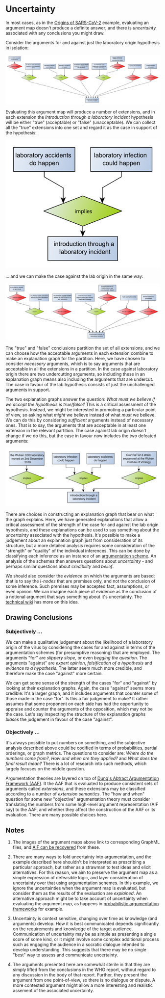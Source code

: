 # Uncertainty

In most cases, as in the [Origins of SARS-CoV-2](index.html) example, evaluating an argument map doesn't produce a definite answer; and
there is *uncertainty* associated with any conclusions you might draw.

Consider the arguments for and against just the laboratory origin hypothesis in isolation:

[![argument map regarding lab origin](origin-lab.svg)](origin-lab.graphml)

Evaluating this argument map will produce a number of extensions, and in each extension the *Introduction through a laboratory incident* hypothesis will be either
"true" (acceptable) or "false" (unacceptable). We can collect all the "true" extensions into one set and regard it as the
case in support of the hypothesis:

[![argument map for lab origin](origin-lab-for.svg)](origin-lab-for.graphml)

 ... and we can make the case against the lab origin in the same way:
 
 [![argument map against lab origin](origin-lab-against.svg)](origin-lab-against.graphml)
 
The "true" and "false" conclusions partition the set of all extensions, and we can choose how the acceptable arguments in each extension
combine to make an explanation graph for the partition. Here, we have chosen to consider *necessary* arguments, which is to say arguments
that are acceptable in all the extensions in a partition. In the case against laboratory origin there are two undercutting arguments,
so including these in an explanation graph means also including the arguments that are undercut. The case in favour of the lab hypothesis consists
of just the unchallenged arguments in support.

The two explanation graphs answer the question: *What must we believe if we accept the hypothesis is true/false?* This is a critical assessment
of the hypothesis. Instead, we might be interested in promoting a particular point of view, so asking what *might* we believe instead of what *must* we
believe. We can do this by considering *sufficient* arguments instead of necessary ones. That is to say, the arguments that are acceptable in at least one
extension in the relevant partition. The case against lab origin doesn't change if we do this, but the case in favour now includes the two defeated arguments:

[![argument map for lab origin](origin-lab-casefor.svg)](origin-lab-casefor.graphml)

There are choices in constructing an explanation graph that bear on what the graph explains.
Here, we have generated explanations that allow a critical assessment of the strength of the case for and against the lab origin hypothesis, and these
explanations can be used to say something about the *uncertainty* associated with the hypothesis. It's possible to make a judgement about an explanation
graph just from consideration of its structure, but a more detailed analysis requires some consideration of the "strength" or "quality" of the
individual inferences. This can be done by classifying each inference as an instance of an
[argumentation scheme](https://en.wikipedia.org/wiki/Argumentation_scheme). An analysis of the schemes then answers questions about *uncertainty* - and
perhaps similar questions about *credibility* and *belief*.

We should also consider the *evidence* on which the arguments are based; that is to say the *I-nodes* that are premises only, and not the conclusion of some
inference. Such premises may be accepted fact, assumptions, or even opinion. We can imagine each piece of evidence as the conclusion of a notional argument
that says something about it's uncertainty. The [technical wiki](https://github.com/dstl/eleatics/wiki/Argumentation-Schemes) has more on this idea.

## Drawing Conclusions

### Subjectively ...
We can make a qualitative judgement about the likelihood of a laboratory origin of the virus by considering the cases for and against in terms of the argumentation schemes (for presumptive reasoning) that are employed. The arguments "for" are *slippery slope*, or even *begging the question*. The arguments "against" are *expert opinion*, *falsification of a hypothesis* and *evidence to a hypothesis*. The latter seem much more credible, and therefore make the case "against" more certain.

We can get some sense of the strength of the cases "for" and "against" by looking at their explanation graphs. Again, the case "against" seems more credible: It's a larger graph, and it includes arguments that counter some of those made in the case "for". Is this a fair judgement to make? It rather assumes that some proponent on each side has had the opportunity to appraise and counter the arguments of the opposition, which may not be the case. Let's say inspecting the structure of the explanation graphs *biases* the judgement in favour of the case "against".

### Objectively ...
It's always possible to put numbers on something, and the subjective analysis described above could be codified in terms of probabilities, partial orderings, or graph metrics. The questions to consider are: *Where do the numbers come from?*, *How and when are they applied?* and *What does the final result mean?* There is a lot of research into such methods, which largely focuses on the middle question.

Argumentation theories are layered on top of [Dung's Abtract Argumentation Framework (AAF)](https://en.wikipedia.org/wiki/Argumentation_framework). It the AAF that is evaluated to produce consistent sets of arguments called *extensions*, and these extensions may be classified according to a number of *extension semantics*. The "how and when" question for some new "objective" argumentation theory must consider translating the numbers from some high-level argument representation (AIF say) to the AAF, and whether they affect the construction of the AAF or its evaluation. There are many possible choices here.

## Notes

1. The images of the argument maps above link to corresponding GraphML files, and [AIF can be recovered](https://github.com/dstl/eleatics/wiki/Argument-Maps) from these.

1. There are many ways to fold uncertainty into argumentation, and the example described here shouldn't be interpreted as prescribing a particular approach, but rather as a strawman to test ideas and elicit alternatives. For this reason, we aim to preserve the argument map as a simple expression of defeasible logic, and layer consideration of uncertainty over that using argumentation schemes. In this example, we ignore the uncertainties when the argument map is evaluated, but consider them as the results of the evaluation are *explained*. An alternative approach might be to take account of uncertainty when evaluating the argument map, as happens in [probabilistic argumentation frameworks](https://en.wikipedia.org/wiki/Probabilistic_argumentation) for example.

1. Uncertainty is context sensitive, changing over time as knowledge (and arguments) develop. How it is best communicated depends significantly on the requirements and knowledge of the target audience. Communication of uncertainty may be as simple as presenting a single score of some kind, or it might involve some complex additional process such as engaging the audience in a socratic dialogue intended to develop understanding. This suggests that there may be no single "best" way to assess and communicate uncertainty.

1. The arguments presented here are somewhat sterile in that they are simply lifted from the conclusions in the WHO report, without regard to any discussion in the body of that report. Further, they present the argument from one point-of-view, so there is no dialogue or dispute. A more contested argument might allow a more interesting and realistic assement of the associated uncertainty.
